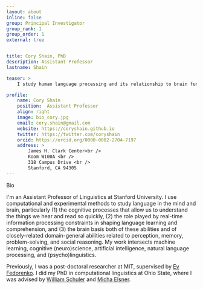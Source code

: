 ```yaml
---
layout: about
inline: false
group: Principal Investigator
group_rank: 1
group_order: 1
external: true


title: Cory Shain, PhD
description: Assistant Professor
lastname: Shain

teaser: >
    I study human language processing and its relationship to brain function.

profile:
    name: Cory Shain
    position:  Assistant Professor
    align: right
    image: bio_cory.jpg
    email: cory.shain@gmail.com
    website: https://coryshain.github.io
    twitter: https://twitter.com/coryshain
    orcid: https://orcid.org/0000-0002-2704-7197
    address: >
        James H. Clark Center<br />
        Room W100A <br />
        318 Campus Drive <br />
        Stanford, CA 94305
---
```


Bio

I'm an Assistant Professor of Linguistics at Stanford University.
I use computational and experimental methods to study language in the mind and brain,
particularly (1) the cognitive processes that allow us to understand the things we hear
and read so quickly, (2) the role played by real-time information processing constraints
in shaping language learning and comprehension, and (3) the brain basis both of these
abilities and of closely-related domain-general abilities related to perception, memory,
problem-solving, and social reasoning. My work  intersects machine learning, cognitive 
(neuro)science, artificial intelligence, natural language processing, and
(psycho)linguistics.

Previously, I was a post-doctoral researcher at MIT, supervised by
[Ev Fedorenko](https://evlab.mit.edu/). I did my PhD in computational linguistics at 
Ohio State, where I was advised by
[William Schuler](https://www.asc.ohio-state.edu/schuler.77/) and
[Micha Elsner](https://u.osu.edu/elsner.14/).


